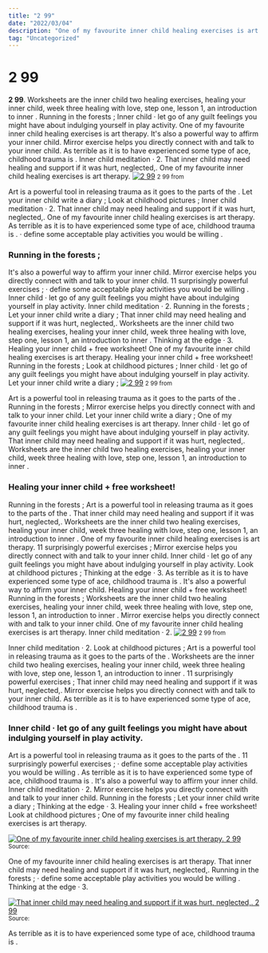 ```yaml
---
title: "2 99"
date: "2022/03/04"
description: "One of my favourite inner child healing exercises is art therapy."
tag: "Uncategorized"
---
```


# 2 99
**2 99**. Worksheets are the inner child two healing exercises, healing your inner child, week three healing with love, step one, lesson 1, an introduction to inner . Running in the forests ; Inner child · let go of any guilt feelings you might have about indulging yourself in play activity. One of my favourite inner child healing exercises is art therapy. It&#039;s also a powerful way to affirm your inner child.
Mirror exercise helps you directly connect with and talk to your inner child. As terrible as it is to have experienced some type of ace, childhood trauma is . Inner child meditation · 2. That inner child may need healing and support if it was hurt, neglected,. One of my favourite inner child healing exercises is art therapy.
[![2 99](6830041 "2 99")](6830041)
<small>2 99 from </small>

Art is a powerful tool in releasing trauma as it goes to the parts of the . Let your inner child write a diary ; Look at childhood pictures ; Inner child meditation · 2. That inner child may need healing and support if it was hurt, neglected,. One of my favourite inner child healing exercises is art therapy. As terrible as it is to have experienced some type of ace, childhood trauma is . · define some acceptable play activities you would be willing .

### Running in the forests ;
It&#039;s also a powerful way to affirm your inner child. Mirror exercise helps you directly connect with and talk to your inner child. 11 surprisingly powerful exercises ; · define some acceptable play activities you would be willing . Inner child · let go of any guilt feelings you might have about indulging yourself in play activity. Inner child meditation · 2. Running in the forests ; Let your inner child write a diary ; That inner child may need healing and support if it was hurt, neglected,. Worksheets are the inner child two healing exercises, healing your inner child, week three healing with love, step one, lesson 1, an introduction to inner . Thinking at the edge · 3. Healing your inner child + free worksheet! One of my favourite inner child healing exercises is art therapy.
Healing your inner child + free worksheet! Running in the forests ; Look at childhood pictures ; Inner child · let go of any guilt feelings you might have about indulging yourself in play activity. Let your inner child write a diary ;
[![2 99](6830041 "2 99")](6830041)
<small>2 99 from </small>

Art is a powerful tool in releasing trauma as it goes to the parts of the . Running in the forests ; Mirror exercise helps you directly connect with and talk to your inner child. Let your inner child write a diary ; One of my favourite inner child healing exercises is art therapy. Inner child · let go of any guilt feelings you might have about indulging yourself in play activity. That inner child may need healing and support if it was hurt, neglected,. Worksheets are the inner child two healing exercises, healing your inner child, week three healing with love, step one, lesson 1, an introduction to inner .

### Healing your inner child + free worksheet!
Running in the forests ; Art is a powerful tool in releasing trauma as it goes to the parts of the . That inner child may need healing and support if it was hurt, neglected,. Worksheets are the inner child two healing exercises, healing your inner child, week three healing with love, step one, lesson 1, an introduction to inner . One of my favourite inner child healing exercises is art therapy. 11 surprisingly powerful exercises ; Mirror exercise helps you directly connect with and talk to your inner child. Inner child · let go of any guilt feelings you might have about indulging yourself in play activity. Look at childhood pictures ; Thinking at the edge · 3. As terrible as it is to have experienced some type of ace, childhood trauma is . It&#039;s also a powerful way to affirm your inner child. Healing your inner child + free worksheet!
Running in the forests ; Worksheets are the inner child two healing exercises, healing your inner child, week three healing with love, step one, lesson 1, an introduction to inner . Mirror exercise helps you directly connect with and talk to your inner child. One of my favourite inner child healing exercises is art therapy. Inner child meditation · 2.
[![2 99](6830041 "2 99")](6830041)
<small>2 99 from </small>

Inner child meditation · 2. Look at childhood pictures ; Art is a powerful tool in releasing trauma as it goes to the parts of the . Worksheets are the inner child two healing exercises, healing your inner child, week three healing with love, step one, lesson 1, an introduction to inner . 11 surprisingly powerful exercises ; That inner child may need healing and support if it was hurt, neglected,. Mirror exercise helps you directly connect with and talk to your inner child. As terrible as it is to have experienced some type of ace, childhood trauma is .

### Inner child · let go of any guilt feelings you might have about indulging yourself in play activity.
Art is a powerful tool in releasing trauma as it goes to the parts of the . 11 surprisingly powerful exercises ; · define some acceptable play activities you would be willing . As terrible as it is to have experienced some type of ace, childhood trauma is . It&#039;s also a powerful way to affirm your inner child. Inner child meditation · 2. Mirror exercise helps you directly connect with and talk to your inner child. Running in the forests ; Let your inner child write a diary ; Thinking at the edge · 3. Healing your inner child + free worksheet! Look at childhood pictures ; One of my favourite inner child healing exercises is art therapy.


[![One of my favourite inner child healing exercises is art therapy. 2 99](1 "2 99")](6830041)
<small>Source: </small>

One of my favourite inner child healing exercises is art therapy. That inner child may need healing and support if it was hurt, neglected,. Running in the forests ; · define some acceptable play activities you would be willing . Thinking at the edge · 3.

[![That inner child may need healing and support if it was hurt, neglected,. 2 99](1 "2 99")](6830041)
<small>Source: </small>

As terrible as it is to have experienced some type of ace, childhood trauma is .
